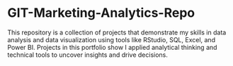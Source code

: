# GIT-Marketing-Analytics-Repo
This repository is a collection of projects that demonstrate my skills in data analysis and data visualization using tools like RStudio, SQL, Excel, and Power BI. Projects in this portfolio show I applied analytical thinking and technical tools to uncover insights and drive decisions.
